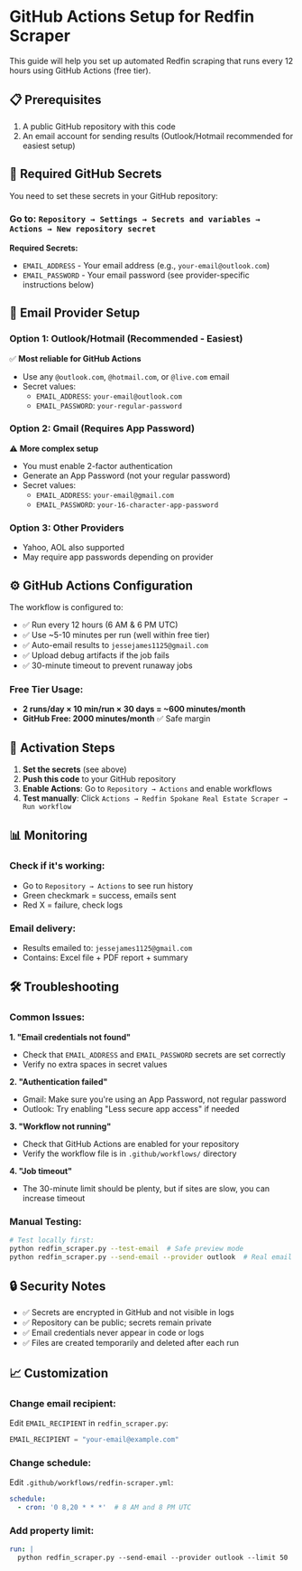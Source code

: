 # GitHub Actions Setup for Redfin Scraper

This guide will help you set up automated Redfin scraping that runs every 12 hours using GitHub Actions (free tier).

## 📋 Prerequisites

1. A public GitHub repository with this code
2. An email account for sending results (Outlook/Hotmail recommended for easiest setup)

## 🔐 Required GitHub Secrets

You need to set these secrets in your GitHub repository:

### Go to: `Repository → Settings → Secrets and variables → Actions → New repository secret`

**Required Secrets:**
- `EMAIL_ADDRESS` - Your email address (e.g., `your-email@outlook.com`)
- `EMAIL_PASSWORD` - Your email password (see provider-specific instructions below)

## 📧 Email Provider Setup

### Option 1: Outlook/Hotmail (Recommended - Easiest)
✅ **Most reliable for GitHub Actions**
- Use any `@outlook.com`, `@hotmail.com`, or `@live.com` email
- Secret values:
  - `EMAIL_ADDRESS`: `your-email@outlook.com`
  - `EMAIL_PASSWORD`: `your-regular-password`

### Option 2: Gmail (Requires App Password)
⚠️ **More complex setup**
- You must enable 2-factor authentication
- Generate an App Password (not your regular password)
- Secret values:
  - `EMAIL_ADDRESS`: `your-email@gmail.com`  
  - `EMAIL_PASSWORD`: `your-16-character-app-password`

### Option 3: Other Providers
- Yahoo, AOL also supported
- May require app passwords depending on provider

## ⚙️ GitHub Actions Configuration

The workflow is configured to:
- ✅ Run every 12 hours (6 AM & 6 PM UTC)
- ✅ Use ~5-10 minutes per run (well within free tier)
- ✅ Auto-email results to `jessejames1125@gmail.com`
- ✅ Upload debug artifacts if the job fails
- ✅ 30-minute timeout to prevent runaway jobs

### Free Tier Usage:
- **2 runs/day × 10 min/run × 30 days = ~600 minutes/month**
- **GitHub Free: 2000 minutes/month** ✅ Safe margin

## 🚀 Activation Steps

1. **Set the secrets** (see above)
2. **Push this code** to your GitHub repository
3. **Enable Actions**: Go to `Repository → Actions` and enable workflows
4. **Test manually**: Click `Actions → Redfin Spokane Real Estate Scraper → Run workflow`

## 📊 Monitoring

### Check if it's working:
- Go to `Repository → Actions` to see run history
- Green checkmark = success, emails sent
- Red X = failure, check logs

### Email delivery:
- Results emailed to: `jessejames1125@gmail.com`
- Contains: Excel file + PDF report + summary

## 🛠 Troubleshooting

### Common Issues:

**1. "Email credentials not found"**
- Check that `EMAIL_ADDRESS` and `EMAIL_PASSWORD` secrets are set correctly
- Verify no extra spaces in secret values

**2. "Authentication failed"** 
- Gmail: Make sure you're using an App Password, not regular password
- Outlook: Try enabling "Less secure app access" if needed

**3. "Workflow not running"**
- Check that GitHub Actions are enabled for your repository
- Verify the workflow file is in `.github/workflows/` directory

**4. "Job timeout"**
- The 30-minute limit should be plenty, but if sites are slow, you can increase timeout

### Manual Testing:
```bash
# Test locally first:
python redfin_scraper.py --test-email  # Safe preview mode
python redfin_scraper.py --send-email --provider outlook  # Real email
```

## 🔒 Security Notes

- ✅ Secrets are encrypted in GitHub and not visible in logs
- ✅ Repository can be public; secrets remain private
- ✅ Email credentials never appear in code or logs
- ✅ Files are created temporarily and deleted after each run

## 📈 Customization

### Change email recipient:
Edit `EMAIL_RECIPIENT` in `redfin_scraper.py`:
```python
EMAIL_RECIPIENT = "your-email@example.com"
```

### Change schedule:
Edit `.github/workflows/redfin-scraper.yml`:
```yaml
schedule:
  - cron: '0 8,20 * * *'  # 8 AM and 8 PM UTC
```

### Add property limit:
```yaml
run: |
  python redfin_scraper.py --send-email --provider outlook --limit 50
``` 